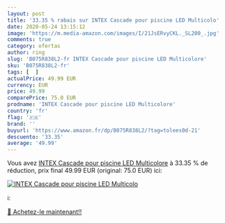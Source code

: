 ```yaml
---
layout: post
title: '33.35 % rabais sur INTEX Cascade pour piscine LED Multicolo'
date: 2020-05-24 13:15:12
image: 'https://m.media-amazon.com/images/I/21JsERvyCKL._SL200_.jpg'
comments: true
category: ofertas
author: ring
slug: 'B075R838L2-fr INTEX Cascade pour piscine LED Multicolore'
sku: 'B075R838L2-fr'
tags: [  ]
actualPrice: 49.99 EUR
currency: EUR
price: 49.99
comparePrice: 75.0 EUR
prodname: 'INTEX Cascade pour piscine LED Multicolore'
country: 'fr'
flag: '🇫🇷'
brand: ''
buyurl: 'https://www.amazon.fr/dp/B075R838L2/?tag=tolees0d-21'
descuento: '33.35'
average: '49.99'
---
```


Vous avez [INTEX Cascade pour piscine LED Multicolore](https://www.amazon.fr/dp/B075R838L2/?tag=tolees0d-21)  à  33.35 % de réduction, prix final  49.99 EUR (original: 75.0 EUR) ici:

[![INTEX Cascade pour piscine LED Multicolo](https://m.media-amazon.com/images/I/21JsERvyCKL._SL200_.jpg)](https://www.amazon.fr/dp/B075R838L2/?tag=tolees0d-21)

ℹ️:


[🛒 Achetez-le maintenant!!](https://www.amazon.fr/dp/B075R838L2/?tag=tolees0d-21)
